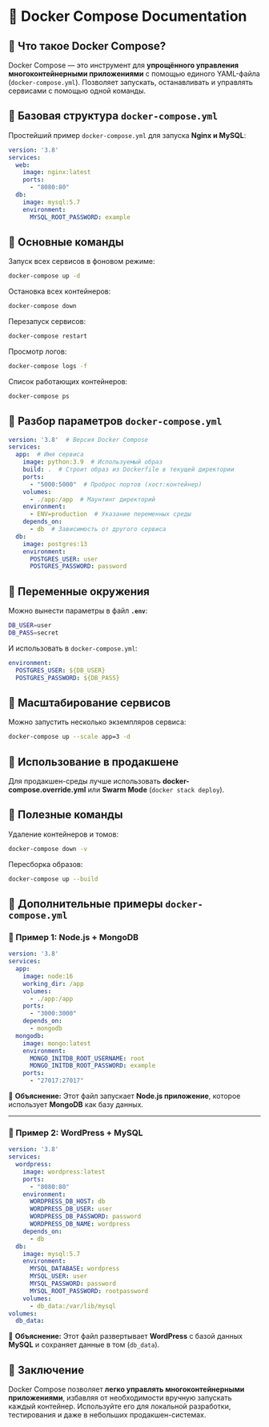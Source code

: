 # 📌 Docker Compose Documentation

## 🔹 Что такое Docker Compose?
Docker Compose — это инструмент для **упрощённого управления многоконтейнерными приложениями** с помощью единого YAML-файла (`docker-compose.yml`). Позволяет запускать, останавливать и управлять сервисами с помощью одной команды.


## 🔹 Базовая структура `docker-compose.yml`
Простейший пример `docker-compose.yml` для запуска **Nginx и MySQL**:
```yaml
version: '3.8'
services:
  web:
    image: nginx:latest
    ports:
      - "8080:80"
  db:
    image: mysql:5.7
    environment:
      MYSQL_ROOT_PASSWORD: example
```

## 🔹 Основные команды
Запуск всех сервисов в фоновом режиме:
```sh
docker-compose up -d
```
Остановка всех контейнеров:
```sh
docker-compose down
```
Перезапуск сервисов:
```sh
docker-compose restart
```
Просмотр логов:
```sh
docker-compose logs -f
```
Список работающих контейнеров:
```sh
docker-compose ps
```

## 🔹 Разбор параметров `docker-compose.yml`
```yaml
version: '3.8'  # Версия Docker Compose
services:
  app:  # Имя сервиса
    image: python:3.9  # Используемый образ
    build: .  # Строит образ из Dockerfile в текущей директории
    ports:
      - "5000:5000"  # Проброс портов (хост:контейнер)
    volumes:
      - ./app:/app  # Маунтинг директорий
    environment:
      - ENV=production  # Указание переменных среды
    depends_on:
      - db  # Зависимость от другого сервиса
  db:
    image: postgres:13
    environment:
      POSTGRES_USER: user
      POSTGRES_PASSWORD: password
```

## 🔹 Переменные окружения
Можно вынести параметры в файл **`.env`**:
```sh
DB_USER=user
DB_PASS=secret
```
И использовать в `docker-compose.yml`:
```yaml
environment:
  POSTGRES_USER: ${DB_USER}
  POSTGRES_PASSWORD: ${DB_PASS}
```

## 🔹 Масштабирование сервисов
Можно запустить несколько экземпляров сервиса:
```sh
docker-compose up --scale app=3 -d
```

## 🔹 Использование в продакшене
Для продакшен-среды лучше использовать **docker-compose.override.yml** или **Swarm Mode** (`docker stack deploy`).

## 🔹 Полезные команды
Удаление контейнеров и томов:
```sh
docker-compose down -v
```
Пересборка образов:
```sh
docker-compose up --build
```





## 🔹 Дополнительные примеры `docker-compose.yml`

### 📌 Пример 1: Node.js + MongoDB
```yaml
version: '3.8'
services:
  app:
    image: node:16
    working_dir: /app
    volumes:
      - ./app:/app
    ports:
      - "3000:3000"
    depends_on:
      - mongodb
  mongodb:
    image: mongo:latest
    environment:
      MONGO_INITDB_ROOT_USERNAME: root
      MONGO_INITDB_ROOT_PASSWORD: example
    ports:
      - "27017:27017"
```
📌 **Объяснение:** Этот файл запускает **Node.js приложение**, которое использует **MongoDB** как базу данных.

---

### 📌 Пример 2: WordPress + MySQL
```yaml
version: '3.8'
services:
  wordpress:
    image: wordpress:latest
    ports:
      - "8080:80"
    environment:
      WORDPRESS_DB_HOST: db
      WORDPRESS_DB_USER: user
      WORDPRESS_DB_PASSWORD: password
      WORDPRESS_DB_NAME: wordpress
    depends_on:
      - db
  db:
    image: mysql:5.7
    environment:
      MYSQL_DATABASE: wordpress
      MYSQL_USER: user
      MYSQL_PASSWORD: password
      MYSQL_ROOT_PASSWORD: rootpassword
    volumes:
      - db_data:/var/lib/mysql
volumes:
  db_data:
```
📌 **Объяснение:** Этот файл развертывает **WordPress** с базой данных **MySQL** и сохраняет данные в том (`db_data`).

## 🔹 Заключение
Docker Compose позволяет **легко управлять многоконтейнерными приложениями**, избавляя от необходимости вручную запускать каждый контейнер. Используйте его для локальной разработки, тестирования и даже в небольших продакшен-системах.



